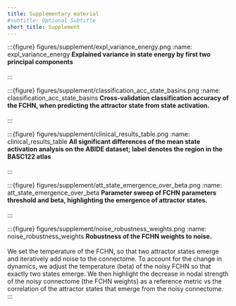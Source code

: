 ```yaml
---
title: Supplementary material
#subtitle: Optional Subtitle
short_title: Supplement
---
```

:::{figure} figures/supplement/expl_variance_energy.png
:name: expl_variance_energy
**Explained variance in state energy by first two principal components** <br/><br/>
:::

:::{figure} figures/supplement/classification_acc_state_basins.png
:name: classification_acc_state_basins
**Cross-validation classification accuracy of the FCHN, when predicting the attractor state from state 
activation.** <br/><br/>
:::

:::{figure} figures/supplement/clinical_results_table.png
:name: clinical_results_table
**All significant differences of the mean state activation analysis on the ABIDE dataset; label denotes the region
in the BASC122 atlas** <br/><br/>
:::

:::{figure} figures/supplement/att_state_emergence_over_beta.png
:name: att_state_emergence_over_beta
**Parameter sweep of FCHN parameters threshold and beta, highlighting  the emergence of attractor states.** <br/><br/>
:::

:::{figure} figures/supplement/noise_robustness_weights.png
:name: noise_robustness_weights
**Robustness of the FCHN weights to noise.** <br/><br/>
We set the temperature of the FCHN, so that two attractor states emerge and iteratively add noise to the connectome. 
To account for the change 
in dynamics, we adjust the temperature (beta) of the noisy FCHN so that exactly two states emerge. We then highlight the 
decrease in nodal strength of the noisy connectome (the FCHN weights) as a reference metric 
vs the correlation of the attractor states that emerge from the noisy connectome.
:::



